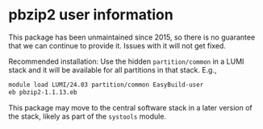 # pbzip2 user information

This package has been unmaintained since 2015, so there is no guarantee that
we can continue to provide it. Issues with it will not get fixed.

Recommended installation: Use the hidden `partition/common` in a LUMI stack and
it will be available for all partitions in that stack. E.g.,

```bash
module load LUMI/24.03 partition/common EasyBuild-user
eb pbzip2-1.1.13.eb
```

This package may move to the central software stack in a later version of the
stack, likely as part of the `systools` module.
